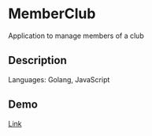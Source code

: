 # MemberClub

Application to manage members of a club

## Description

Languages: Golang, JavaScript

## Demo

[Link](https://mali3days.github.io/memberclub/)